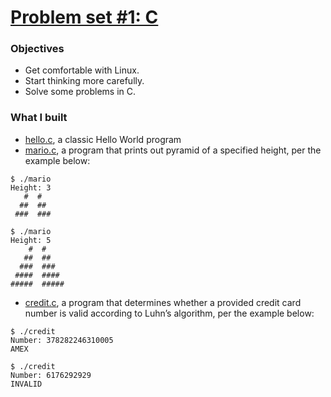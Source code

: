 
# [Problem set #1: C](https://docs.cs50.net/2018/x/psets/1/pset1.html)

### Objectives

- Get comfortable with Linux.
- Start thinking more carefully.
- Solve some problems in C.

### What I built

- [hello.c](pset1/hello.c), a classic Hello World program
- [mario.c](pset1/mario.c), a program that prints out pyramid of a specified height, per the example below:

```
$ ./mario
Height: 3
   #  #
  ##  ##
 ###  ###

$ ./mario
Height: 5
    #  #
   ##  ##
  ###  ###
 ####  ####
#####  #####
```
- [credit.c](pset1/credit.c), a program that determines whether a provided credit card number is valid according to Luhn’s algorithm, per the example below:

```
$ ./credit
Number: 378282246310005
AMEX

$ ./credit
Number: 6176292929
INVALID

```
